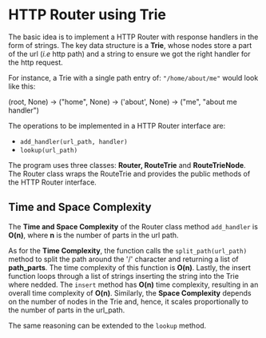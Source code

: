 # HTTP Router using Trie

The basic idea is to implement a HTTP Router with response handlers in the form of strings. The key data structure is a **Trie**, whose nodes store a part of the url (*i.e* http path) and a string to ensure we got the right handler for the http request.

For instance, a Trie with a single path entry of: `"/home/about/me"` would look like this:

(root, None) -> ("home", None) -> ('about', None) -> ("me", "about me handler")

The operations to be implemented in a HTTP Router interface are:

- `add_handler(url_path, handler)`
- `lookup(url_path)`

The program uses three classes: **Router, RouteTrie** and **RouteTrieNode**. The Router class wraps the RouteTrie and provides the public methods of the HTTP Router interface.

## Time and Space Complexity

The **Time and Space Complexity** of the Router class method `add_handler` is **O(n)**, where **n** is the number of parts in the url path.

As for the **Time Complexity**, the function calls the `split_path(url_path)` method to split the path around the '/' character and returning a list of **path_parts**. The time complexity of this function is **O(n)**. Lastly, the insert function loops through a list of strings inserting the string into the Trie where nedded. The `insert` method has **O(n)** time complexity, resulting in an overall time complexity of **O(n)**. Similarly, the **Space Complexity** depends on the number of nodes in the Trie and, hence, it scales proportionally to the number of parts in the url_path.

The same reasoning can be extended to the `lookup` method. 
